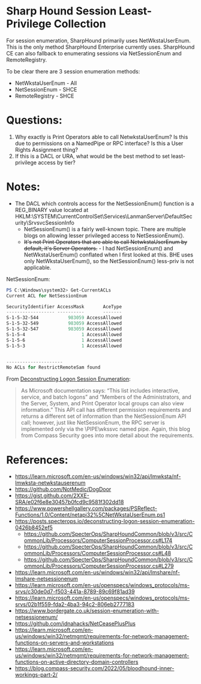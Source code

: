 # Sharp Hound Session Least-Privilege Collection

For session enumeration, SharpHound primarily uses NetWkstaUserEnum. This is the only method SharpHound Enterprise currently uses. SharpHound CE can also fallback to enumerating sessions via NetSessionEnum and RemoteRegistry.

To be clear there are 3 session enumeration methods:

- NetWkstaUserEnum - All
- NetSessionEnum - SHCE
- RemoteRegistry - SHCE

# Questions:

1. Why exactly is Print Operators able to call NetwkstaUserEnum? Is this due to permissions on a NamedPipe or RPC interface? Is this a User Rights Assignment thing?
2. If this is a DACL or URA, what would be the best method to set least-privilege access by tier?

# Notes:

- The DACL which controls access for the NetSessionEnum() function is a REG_BINARY value located at HKLM:\SYSTEM\CurrentControlSet\Services\LanmanServer\DefaultSecurity\SrvsvcSessionInfo
  - NetSessionEnum() is a fairly well-known topic. There are multiple blogs on allowing lesser privileged access to NetSessionEnum().
  - ~~It's not Print Operators that are able to call NetwkstaUserEnum by default, it's Server Operators.~~ - I had NetSessionEnum() and NetWkstaUserEnum() conflated when I first looked at this. BHE uses only NetWkstaUserEnum(), so the NetSessionEnum() less-priv is not applicable.

NetSessionEnum:

```PowerShell
PS C:\Windows\system32> Get-CurrentACLs
Current ACL for NetSessionEnum

SecurityIdentifier AccessMask       AceType
------------------ ----------       -------
S-1-5-32-544           983059 AccessAllowed
S-1-5-32-549           983059 AccessAllowed
S-1-5-32-547           983059 AccessAllowed
S-1-5-4                     1 AccessAllowed
S-1-5-6                     1 AccessAllowed
S-1-5-3                     1 AccessAllowed


---------------------
No ACLs for RestrictRemoteSam found
```

From [Deconstructing Logon Session Enumeration](https://posts.specterops.io/deconstructing-logon-session-enumeration-0426b8452ef5):

> As Microsoft documentation says: “This list includes interactive, service, and batch logons” and “Members of the Administrators, and the Server, System, and Print Operator local groups can also view information.” This API call has different permission requirements and returns a different set of information than the NetSessionEnum API call; however, just like NetSessionEnum, the RPC server is implemented only via the \PIPE\wkssvc named pipe. Again, this blog from Compass Security goes into more detail about the requirements.

# References:

- https://learn.microsoft.com/en-us/windows/win32/api/lmwksta/nf-lmwksta-netwkstauserenum
- https://github.com/NotMedic/DogDoor
- https://gist.github.com/2XXE-SRA/e02f6e8e30457b0fcd9c9581f302dd18
- https://www.powershellgallery.com/packages/PSReflect-Functions/1.0/Content/netapi32%5CNetWkstaUserEnum.ps1
- https://posts.specterops.io/deconstructing-logon-session-enumeration-0426b8452ef5
  - https://github.com/SpecterOps/SharpHoundCommon/blob/v3/src/CommonLib/Processors/ComputerSessionProcessor.cs#L174
  - https://github.com/SpecterOps/SharpHoundCommon/blob/v3/src/CommonLib/Processors/ComputerSessionProcessor.cs#L48
  - https://github.com/SpecterOps/SharpHoundCommon/blob/v3/src/CommonLib/Processors/ComputerSessionProcessor.cs#L279
- https://learn.microsoft.com/en-us/windows/win32/api/lmshare/nf-lmshare-netsessionenum
- https://learn.microsoft.com/en-us/openspecs/windows_protocols/ms-srvs/c30de0d7-f503-441a-8789-89c69f81ad39
- https://learn.microsoft.com/en-us/openspecs/windows_protocols/ms-srvs/02b1f559-fda2-4ba3-94c2-806eb2777183
- https://www.bordergate.co.uk/session-enumeration-with-netsessionenum/
- https://github.com/idnahacks/NetCeasePlusPlus
- https://learn.microsoft.com/en-us/windows/win32/netmgmt/requirements-for-network-management-functions-on-servers-and-workstations
- https://learn.microsoft.com/en-us/windows/win32/netmgmt/requirements-for-network-management-functions-on-active-directory-domain-controllers
- https://blog.compass-security.com/2022/05/bloodhound-inner-workings-part-2/
